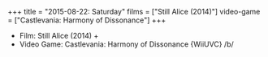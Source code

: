 +++
title = "2015-08-22: Saturday"
films = ["Still Alice (2014)"]
video-game = ["Castlevania: Harmony of Dissonance"]
+++


* Film: Still Alice (2014) +
* Video Game: Castlevania: Harmony of Dissonance {WiiUVC} /b/